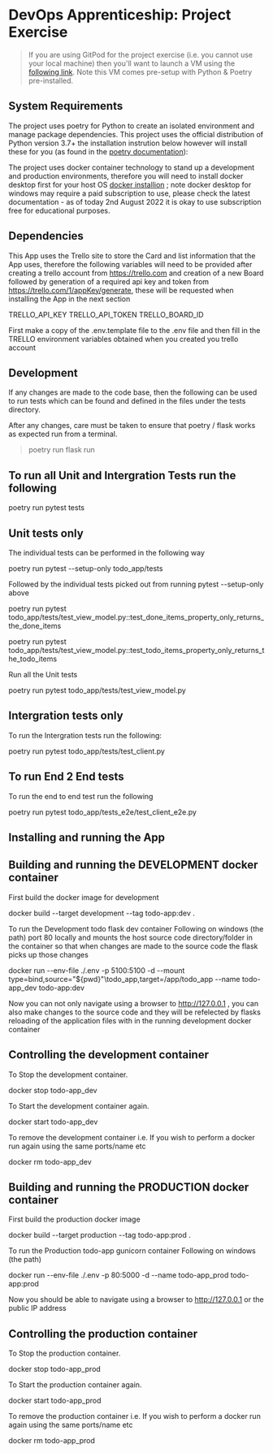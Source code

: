 # DevOps Apprenticeship: Project Exercise

> If you are using GitPod for the project exercise (i.e. you cannot use your local machine) then you'll want to launch a VM using the [following link](https://gitpod.io/#https://github.com/CorndelWithSoftwire/DevOps-Course-Starter). Note this VM comes pre-setup with Python & Poetry pre-installed.

## System Requirements

The project uses poetry for Python to create an isolated environment and manage package dependencies. This project uses the official distribution of Python version 3.7+ the installation instrution below however will install these for you
(as found in the [poetry documentation](https://python-poetry.org/docs/#system-requirements)):

The project uses docker container technology to stand up a development and production environments, therefore you will need to install docker desktop first for your host OS [docker installion](https://docs.docker.com/engine/install) ; note docker desktop for windows may require a paid subscription to use, please check the latest documentation - as of today 2nd August 2022 it is okay to use subscription free for educational purposes.

## Dependencies

This App uses the Trello site to store the Card and list information that the App uses, therefore the following variables will need to be provided after creating a trello account from https://trello.com and creation of a new Board followed by generation of a required api key and token from https://trello.com/1/appKey/generate, these will be requested when installing the App in the next section

TRELLO_API_KEY
TRELLO_API_TOKEN
TRELLO_BOARD_ID

First make a copy of the .env.template file to the .env file and then fill in the TRELLO environment variables obtained when you created you trello account 

## Development

If any changes are made to the code base, then the following can be used to run tests which can be found and defined in the files under the tests directory.

After any changes, care must be taken to ensure that poetry / flask works as expected run from a terminal.

> poetry run flask run

## To run all Unit and Intergration Tests run the following

poetry run pytest tests

## Unit tests only

The individual tests can be performed in the following way

poetry run pytest --setup-only todo_app/tests

Followed by the individual tests picked out from running pytest --setup-only above

poetry run pytest todo_app/tests/test_view_model.py::test_done_items_property_only_returns_the_done_items

poetry run pytest todo_app/tests/test_view_model.py::test_todo_items_property_only_returns_the_todo_items

Run all the Unit tests

poetry run pytest todo_app/tests/test_view_model.py

## Intergration tests only

To run the Intergration tests run the following:

poetry run pytest todo_app/tests/test_client.py

## To run End 2 End tests

To run the end to end test run the following

poetry run pytest todo_app/tests_e2e/test_client_e2e.py


## Installing and running the App

## Building and running the DEVELOPMENT docker container

First build the docker image for development

docker build --target development --tag todo-app:dev .

To run the Development todo flask dev container Following on windows (the path) port 80 locally and mounts the host source code directory/folder in the container so that when
changes are made to the source code the flask picks up those changes

docker run --env-file ./.env -p 5100:5100 -d --mount type=bind,source="${pwd}"\todo_app,target=/app/todo_app --name todo-app_dev todo-app:dev

Now you can not only navigate using a browser to http://127.0.0.1 , you can also make changes to the source code and they will be refelected by flasks reloading of the application files with in the running development docker container

## Controlling the development container

To Stop the development container.

docker stop todo-app_dev

To Start the development container again.

docker start todo-app_dev

To remove the development container i.e. If you wish to perform a docker run again using the same ports/name etc

docker rm todo-app_dev

## Building and running the PRODUCTION docker container 

First build the production docker image

docker build --target production --tag todo-app:prod .

To run the Production todo-app gunicorn container Following on windows (the path)

docker run --env-file ./.env -p 80:5000 -d --name todo-app_prod todo-app:prod

Now you should be able to navigate using a browser to http://127.0.0.1 or the public IP address

## Controlling the production container

To Stop the production container.

docker stop todo-app_prod

To Start the production container again.

docker start todo-app_prod

To remove the production container i.e. If you wish to perform a docker run again using the same ports/name etc

docker rm todo-app_prod

